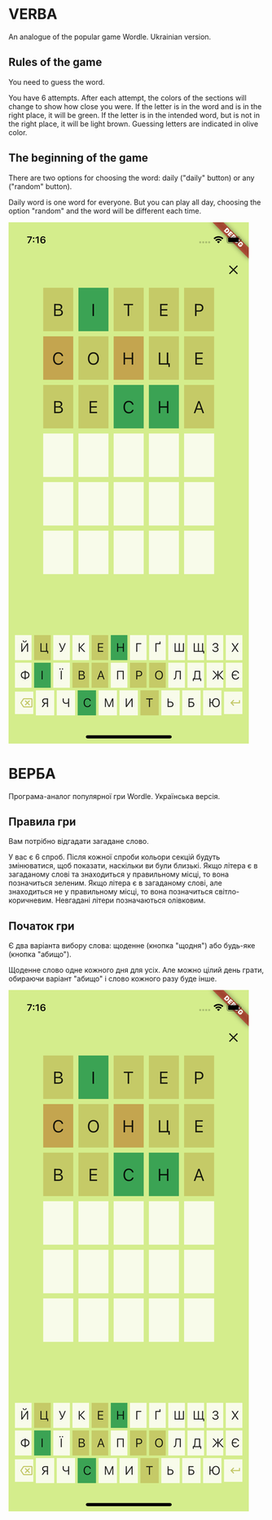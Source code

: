 # VERBA

An analogue of the popular game Wordle. Ukrainian version.

## Rules of the game

You need to guess the word.

You have 6 attempts.
After each attempt, the colors of the sections will change to show how close you were.
If the letter is in the word and is in the right place, it will be green.
If the letter is in the intended word, but is not in the right place, it will be light brown.
Guessing letters are indicated in olive color.

## The beginning of the game

There are two options for choosing the word: daily ("daily" button) or any ("random" button).

Daily word is one word  for everyone. But you can play all day, choosing the option "random" and the word will be different each time.

![](https://raw.githubusercontent.com/dariagorlova/kobza/master/doc/kobza.png) 





# ВЕРБА

Програма-аналог популярної гри Wordle. Українська версія.

## Правила гри

Вам потрібно відгадати загадане слово.

У вас є 6 спроб.
Після кожної спроби кольори секцій будуть змінюватися, щоб показати, наскільки ви були близькі.
Якщо літера є в загаданому слові та знаходиться у правильному місці, то вона позначиться зеленим.
Якщо літера є в загаданому слові, але знаходиться не у правильному місці, то вона позначиться світло-коричневим.
Невгадані літери позначаються олівковим.

## Початок гри

Є два варіанта вибору слова: щоденне (кнопка "щодня") або будь-яке (кнопка "абищо"). 

Щоденне слово одне кожного дня для усіх. Але можно цілий день грати, обираючи варіант "абищо" і слово кожного разу буде інше.

![](https://raw.githubusercontent.com/dariagorlova/kobza/master/doc/kobza.png) 
